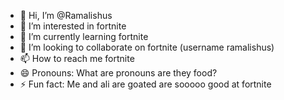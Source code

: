 - 👋 Hi, I’m @Ramalishus
- 👀 I’m interested in fortnite
- 🌱 I’m currently learning fortnite
- 💞️ I’m looking to collaborate on fortnite (username ramalishus)
- 📫 How to reach me fortnite
- 😄 Pronouns: What are pronouns are they food?
- ⚡ Fun fact: Me and ali are goated are sooooo good at fortnite

<!---
Ramalishus/Ramalishus is a ✨ special ✨ repository because its `README.md` (this file) appears on your GitHub profile.
You can click the Preview link to take a look at your changes.
--->
